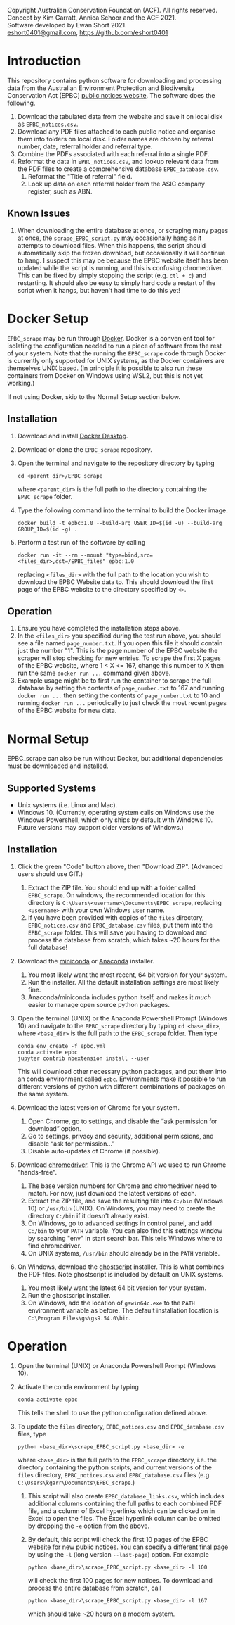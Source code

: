 Copyright Australian Conservation Foundation (ACF). All rights reserved.<br>
Concept by Kim Garratt, Annica Schoor and the ACF 2021.<br>
Software developed by Ewan Short 2021. <br>
<eshort0401@gmail.com>, <https://github.com/eshort0401> <br>

# Introduction
This repository contains python software for downloading and processing data
from the Australian Environment Protection and Biodiversity Conservation Act (EPBC)
[public notices website](http://epbcnotices.environment.gov.au/publicnoticesreferrals/).
The software does the following.
1. Download the tabulated data from the website and save it on local disk
as `EPBC_notices.csv`.
1. Download any PDF files attached to each public notice and organise them into folders on local disk.
Folder names are chosen by referral number, date, referral holder
and referral type.
1. Combine the PDFs associated with each referral into a single PDF.
1. Reformat the data in `EPBC_notices.csv`, and lookup relevant data from the
PDF files to create a comprehensive database `EPBC_database.csv`.
    1. Reformat the "Title of referral" field.
    1. Look up data on each referral holder from the ASIC company register, such as ABN.

## Known Issues
1. When downloading the entire database at once, or scraping many pages at once,
the `scrape_EPBC_script.py` may occasionally hang as it attempts to download
files. When this happens, the script should automatically skip the frozen download, but occasionally
it will continue to hang. I suspect this may be because the EPBC website itself
has been updated while the script is running, and this is confusing chromedriver.
This can be fixed by simply stopping the script (e.g. `ctl + c`) and restarting.
It should also be easy to simply hard code a restart of the script when it hangs,
but haven't had time to do this yet!

# Docker Setup
`EPBC_scrape` may be run through [Docker](https://www.docker.com/). Docker is a convenient
tool for isolating the configuration needed to run a piece of software from the rest of your
system. Note that the running the `EPBC_scrape` code through Docker is currently only supported for
UNIX systems, as the Docker containers are themselves UNIX based. (In principle it
is possible to also run these containers from Docker on Windows using WSL2,
but this is not yet working.)

If not using Docker, skip to the Normal Setup section below.

## Installation
1. Download and install [Docker Desktop](https://www.docker.com/products/docker-desktop).
2. Download or clone the `EPBC_scrape` repository.
3. Open the terminal and navigate to the repository directory  by typing

    ```
    cd <parent_dir>/EPBC_scrape
    ```

    where `<parent_dir>` is the full path to the directory containing the
    `EPBC_scrape` folder.
4. Type the following command into the terminal to build the Docker
image.

    ```
    docker build -t epbc:1.0 --build-arg USER_ID=$(id -u) --build-arg GROUP_ID=$(id -g) .
    ```

5. Perform a test run of the software by calling

    ```
    docker run -it --rm --mount "type=bind,src=<files_dir>,dst=/EPBC_files" epbc:1.0
    ```

    replacing `<files_dir>` with the full path to the location you wish to download
    the EPBC Website data to. This should download the first page of the EPBC website to the directory
    specified by `<>`.

## Operation
1. Ensure you have completed the installation steps above.
1. In the `<files_dir>` you specified during the test run above, you should see
a file named `page_number.txt`. If you open this file it should contain just the number
"1". This is the page number of the EPBC website the scraper will stop checking for new entries.
To scrape the first X pages of the EPBC website, where 1 < X <= 167, change this number to X then run the same
`docker run ...` command given above.
1. Example usage might be to first run the container to scrape the full database
by setting the contents of `page_number.txt` to 167 and running `docker run ...`
then setting the contents of `page_number.txt` to 10 and running `docker run ...`
periodically to just check the most recent pages of the EPBC website for new data.

# Normal Setup
EPBC_scrape can also be run without Docker, but additional dependencies must be
downloaded and installed.

## Supported Systems
- Unix systems (i.e. Linux and Mac).
- Windows 10. (Currently, operating system calls on Windows use the Windows Powershell,
which only ships by default with Windows 10. Future versions may support
older versions of Windows.)

## Installation
1. Click the green "Code" button above, then "Download ZIP". (Advanced users should use GIT.)
    1. Extract the ZIP file. You should end up with a folder called `EPBC_scrape`.
    On windows, the recommended location for this directory is
    `C:\Users\<username>\Documents\EPBC_scrape`, replacing `<username>` with your own Windows user name.
    1. If you have been provided with copies of the `files` directory,
    `EPBC_notices.csv` and `EPBC_database.csv` files, put them into the `EPBC_scrape` folder.
    This will save you having to download and process the database from scratch,
    which takes ~20 hours for the full database!  
1. Download the [miniconda](https://docs.conda.io/en/latest/miniconda.html) or
[Anaconda](https://www.anaconda.com/products/individual-b) installer.
    1. You most likely want the most recent, 64 bit version for your system.
    1. Run the installer. All the default installation settings are most likely fine.
    1. Anaconda/miniconda includes python itself, and makes it *much* easier to
  manage open source python packages.
1. Open the terminal (UNIX) or the Anaconda Powershell Prompt (Windows 10) and navigate
to the `EPBC_scrape` directory by typing `cd <base_dir>`, where `<base_dir>` is
the full path to the `EPBC_scrape` folder. Then type

    ```
    conda env create -f epbc.yml
    conda activate epbc
    jupyter contrib nbextension install --user
    ```

    This will download other necessary python packages, and put them into an
    conda environment called `epbc`. Environments make it possible to run
    different versions of python with different combinations of packages on the same system.
1. Download the latest version of Chrome for your system.
    1. Open Chrome, go to settings, and disable the “ask permission for download” option.
    1. Go to settings, privacy and security, additional permissions, and disable “ask for permission...”
    1. Disable auto-updates of Chrome (if possible).
1. Download [chromedriver](https://chromedriver.chromium.org/downloads). This is the Chrome API we used to run Chrome "hands-free".
    1. The base version numbers for Chrome and chromedriver need to match. For now,
    just download the latest versions of each.
    1. Extract the ZIP file, and save the resulting file into `C:/bin` (Windows 10)
    or `/usr/bin` (UNIX). On Windows, you may need to create the directory `C:/bin`
    if it doesn't already exist.
    1. On Windows, go to advanced settings in control panel, and add `C:/bin`
    to your `PATH` variable. You can also find this settings window by searching
    "env" in start search bar. This tells Windows where to find chromedriver.
    1. On UNIX systems, `/usr/bin` should already be in the `PATH` variable.
1. On Windows, download the [ghostscript](https://www.ghostscript.com/download/gsdnld.html) installer.
This is what combines the PDF files. Note ghostscript is included by default
on UNIX systems.    
    1. You most likely want the latest 64 bit version for your system.
    1. Run the ghostscript installer.
    1. On Windows, add the location of `gswin64c.exe` to the `PATH` environment variable as before. The
    default installation location is `C:\Program Files\gs\gs9.54.0\bin`.

# Operation
1. Open the terminal (UNIX) or Anaconda Powershell Prompt (Windows 10).
1. Activate the conda environment by typing

    ```
    conda activate epbc
    ```

    This tells the shell to use the python configuration defined above.
1. To update the `files` directory, `EPBC_notices.csv` and `EPBC_database.csv` files,
type

    ```
    python <base_dir>\scrape_EPBC_script.py <base_dir> -e
    ```

    where `<base_dir>` is the full path to the `EPBC_scrape` directory, i.e.
    the directory containing the python scripts, and current versions of the `files` directory,
    `EPBC_notices.csv` and `EPBC_database.csv` files (e.g.
    `C:\Users\kgarr\Documents\EPBC_scrape`.)
    1. This script will also create `EPBC_database_links.csv`, which includes
    additional columns containing the full
    paths to each combined PDF file, and a column of Excel hyperlinks which can
    be clicked on in Excel to open the files. The Excel hyperlink column can be omitted by
    dropping the `-e` option from the above.
    1. By default, this script will check the first 10 pages of the EPBC website for new
    public notices. You can specify a different final page by using the `-l`
    (long version `--last-page`) option. For example

        ```
        python <base_dir>\scrape_EPBC_script.py <base_dir> -l 100
        ```

        will check the first 100 pages for new notices. To download and process
        the entire database from scratch, call

        ```
        python <base_dir>\scrape_EPBC_script.py <base_dir> -l 167
        ```

        which should take ~20 hours on a modern system.
